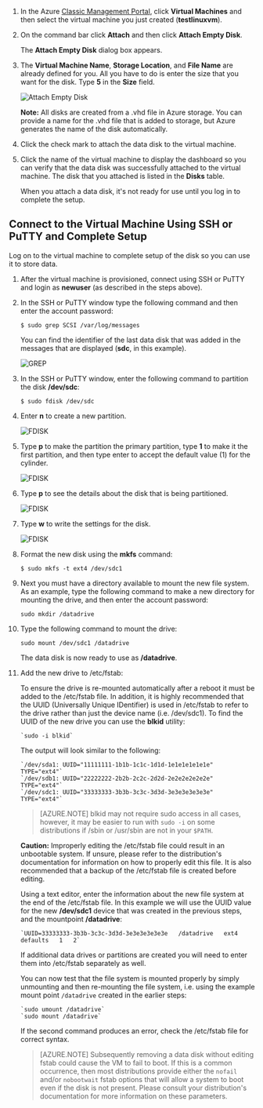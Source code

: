 1. In the Azure [Classic Management Portal](http://manage.windowsazure.cn), click **Virtual Machines** and then select the virtual machine you just created (**testlinuxvm**).
2. On the command bar click **Attach** and then click **Attach Empty Disk**.
   
    The **Attach Empty Disk** dialog box appears.
3. The **Virtual Machine Name**, **Storage Location**, and **File Name** are already defined for you. All you have to do is enter the size that you want for the disk. Type **5** in the **Size** field.
   
    ![Attach Empty Disk][Image2]
   
    **Note:** All disks are created from a .vhd file in Azure storage. You can provide a name for the .vhd file that is added to storage, but Azure generates the name of the disk automatically.
4. Click the check mark to attach the data disk to the virtual machine.
5. Click the name of the virtual machine to display the dashboard so you can verify that the data disk was successfully attached to the virtual machine. The disk that you attached is listed in the **Disks** table.
   
    When you attach a data disk, it's not ready for use until you log in to complete the setup.

## Connect to the Virtual Machine Using SSH or PuTTY and Complete Setup
Log on to the virtual machine to complete setup of the disk so you can use it to store data.

1. After the virtual machine is provisioned, connect using SSH or PuTTY and login as **newuser** (as described in the steps above).    
2. In the SSH or PuTTY window type the following command and then enter the account password:
   
    `$ sudo grep SCSI /var/log/messages`
   
    You can find the identifier of the last data disk that was added in the messages that are displayed (**sdc**, in this example).
   
    ![GREP][Image4]
3. In the SSH or PuTTY window, enter the following command to partition the disk **/dev/sdc**:
   
    `$ sudo fdisk /dev/sdc`
4. Enter **n** to create a new partition.
   
    ![FDISK][Image5]
5. Type **p** to make the partition the primary partition, type **1** to make it the first partition, and then type enter to accept the default value (1) for the cylinder.
   
    ![FDISK][Image6]
6. Type **p** to see the details about the disk that is being partitioned.
   
    ![FDISK][Image7]
7. Type **w** to write the settings for the disk.
   
    ![FDISK][Image8]
8. Format the new disk using the **mkfs** command:
   
    `$ sudo mkfs -t ext4 /dev/sdc1`
9. Next you must have a directory available to mount the new file system. As an example, type the following command to make a new directory for mounting the drive, and then enter the account password:
   
    `sudo mkdir /datadrive`
10. Type the following command to mount the drive:
    
    `sudo mount /dev/sdc1 /datadrive`
    
    The data disk is now ready to use as **/datadrive**.
11. Add the new drive to /etc/fstab:
    
    To ensure the drive is re-mounted automatically after a reboot it must be added to the /etc/fstab file. In addition, it is highly recommended that the UUID (Universally Unique IDentifier) is used in /etc/fstab to refer to the drive rather than just the device name (i.e. /dev/sdc1). To find the UUID of the new drive you can use the **blkid** utility:
    
        `sudo -i blkid`
    
    The output will look similar to the following:
    
        `/dev/sda1: UUID="11111111-1b1b-1c1c-1d1d-1e1e1e1e1e1e" TYPE="ext4"`
        `/dev/sdb1: UUID="22222222-2b2b-2c2c-2d2d-2e2e2e2e2e2e" TYPE="ext4"`
        `/dev/sdc1: UUID="33333333-3b3b-3c3c-3d3d-3e3e3e3e3e3e" TYPE="ext4"`
    
    > [AZURE.NOTE]
    > blkid may not require sudo access in all cases, however, it may be easier to run with `sudo -i` on some distributions if /sbin or /usr/sbin are not in your `$PATH`.
    > 
    > 
    
    **Caution:** Improperly editing the /etc/fstab file could result in an unbootable system. If unsure, please refer to the distribution's documentation for information on how to properly edit this file. It is also recommended that a backup of the /etc/fstab file is created before editing.
    
    Using a text editor, enter the information about the new file system at the end of the /etc/fstab file.  In this example we will use the UUID value for the new **/dev/sdc1** device that was created in the previous steps, and the mountpoint **/datadrive**:
    
        `UUID=33333333-3b3b-3c3c-3d3d-3e3e3e3e3e3e   /datadrive   ext4   defaults   1   2`
    
    If additional data drives or partitions are created you will need to enter them into /etc/fstab separately as well.
    
    You can now test that the file system is mounted properly by simply unmounting and then re-mounting the file system, i.e. using the example mount point `/datadrive` created in the earlier steps: 
    
        `sudo umount /datadrive`
        `sudo mount /datadrive`
    
    If the second command produces an error, check the /etc/fstab file for correct syntax.

    >[AZURE.NOTE] Subsequently removing a data disk without editing fstab could cause the VM to fail to boot. If this is a common occurrence, then most distributions provide either the `nofail` and/or `nobootwait` fstab options that will allow a system to boot even if the disk is not present. Please consult your distribution's documentation for more information on these parameters.


[Image2]: ./media/attach-data-disk-centos-vm-in-portal/AttachDataDiskLinuxVM2.png
[Image4]: ./media/attach-data-disk-centos-vm-in-portal/GrepScsiMessages.png
[Image5]: ./media/attach-data-disk-centos-vm-in-portal/fdisk1.png
[Image6]: ./media/attach-data-disk-centos-vm-in-portal/fdisk2.png
[Image7]: ./media/attach-data-disk-centos-vm-in-portal/fdisk3.png
[Image8]: ./media/attach-data-disk-centos-vm-in-portal/fdisk4.png
[Image9]: ./media/attach-data-disk-centos-vm-in-portal/mkfs.png

